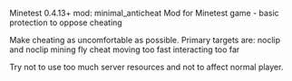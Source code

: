 Minetest 0.4.13+ mod: minimal_anticheat
Mod for Minetest game - basic protection to oppose cheating

Make cheating as uncomfortable as possible.
Primary targets are:
noclip and noclip mining
fly cheat
moving too fast
interacting too far

Try not to use too much server resources and not to affect normal player.
